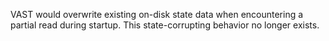 VAST would overwrite existing on-disk state data when encountering a partial
read during startup. This state-corrupting behavior no longer exists.
